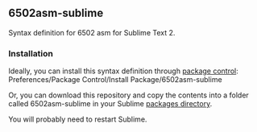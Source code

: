 ## 6502asm-sublime ##

Syntax definition for 6502 asm for Sublime Text 2.

### Installation ###
   
Ideally, you can install this syntax definition through [package control](http://wbond.net/sublime_packages/package_control): Preferences/Package Control/Install Package/6502asm-sublime 

Or, you can download this repository and copy the contents into a folder called 6502asm-sublime in your Sublime [packages directory](http://sublimetext.info/docs/en/basic_concepts.html#the-packages-directory).

You will probably need to restart Sublime.

